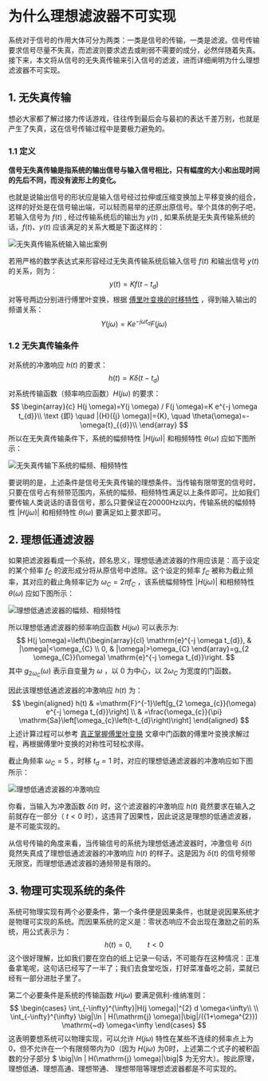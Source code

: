 # 为什么理想滤波器不可实现

系统对于信号的作用大体可分为两类：一类是信号的传输，一类是滤波。信号传输要求信号尽量不失真，而滤波则要求滤去或削弱不需要的成分，必然伴随着失真。接下来，本文将从信号的无失真传输来引入信号的滤波，进而详细阐明为什么理想滤波器不可实现。

## 1. 无失真传输

想必大家都了解过接力传话游戏，往往传到最后会与最初的表达千差万别，也就是产生了失真，这在信号传输过程中是要极力避免的。

### 1.1 定义

**信号无失真传输是指系统的输出信号与输入信号相比，只有幅度的大小和出现时间的先后不同，而没有波形上的变化。**

也就是说输出信号的形状应是输入信号经过拉伸或压缩变换加上平移变换的组合，这样的好处是在信号输出端，可以轻而易举的还原出原信号。举个具体的例子吧，若输入信号为 $f(t)$ , 经过传输系统后的输出为 $y(t)$ , 如果系统是无失真传输系统的话，$f(t)、y(t)$ 应该满足的关系大概是下面这样的：

![无失真传输系统输入输出案例](https://kerwins.oss-cn-shanghai.aliyuncs.com/img_for_typora/image-20221203214815597.png)

若用严格的数学表达式来形容经过无失真传输系统后输入信号 $f(t)$ 和输出信号 $y(t)$ 的关系，则为：
$$
y(t)=K f\left(t-t_{d}\right)
$$
对等号两边分别进行傅里叶变换，根据 [傅里叶变换的时移特性](https://mp.weixin.qq.com/s/kQnI3YNY7J2GRlQO8GORgA) ，得到输入输出的频谱关系：
$$
Y(j \omega)=K e^{-j \omega t_{d}} F(j \omega)
$$

### 1.2 无失真传输条件

对系统的冲激响应 $h(t)$ 的要求：
$$
h(t)=K \delta\left(t-t_d\right)
$$
对系统传输函数（频率响应函数）$H(j\omega)$ 的要求：
$$
\begin{array}{c}
H(j \omega)=Y(j \omega) / F(j \omega)=K e^{-j \omega t_{d}}\\
\text {即} \quad
|{H}({j} \omega)|={K}, \quad \theta(\omega)=-\omega{t}_{{d}}\\
\end{array}
$$
所以在无失真传输条件下，系统的幅频特性 $|H(j\omega)|$ 和相频特性 $\theta(\omega)$ 应如下图所示：

![无失真传输下系统的幅频、相频特性](https://kerwins.oss-cn-shanghai.aliyuncs.com/img_for_typora/image-20221203221214423.png)

要说明的是，上述条件是信号无失真传输的理想条件。当传输有限带宽的信号时，只要在信号占有频带范围内，系统的幅频、相频特性满足以上条件即可。比如我们要传输人类说话的语音信号，那么只要保证在20000Hz以内，传输系统的幅频特性 $|H(j\omega)|$ 和相频特性 $\theta(\omega)$ 要满足如上要求即可。

## 2. 理想低通滤波器

如果把滤波器看成一个系统，顾名思义，理想低通滤波器的作用应该是：高于设定的某个频率 $f_C$ 的波形成分将从原信号中滤除。这个设定的频率 $f_C$ 被称为截止频率，其对应的截止角频率记为 $\omega_C=2\pi f_C$ ，该系统幅频特性 $|H(j\omega)|$ 和相频特性 $\theta(\omega)$ 应如下图所示：

![理想低通滤波器的幅频、相频特性](https://kerwins.oss-cn-shanghai.aliyuncs.com/img_for_typora/image-20221207091215053.png)

所以理想低通滤波器的频率响应函数 $H(j\omega)$ 可以表示为:
$$
H(j \omega)=\left\{\begin{array}{cl}
\mathrm{e}^{-j \omega t_{d}}, & |\omega|<\omega_{C} \\
0, & |\omega|>\omega_{C}
\end{array}=g_{2 \omega_{C}}(\omega) \mathrm{e}^{-j \omega t_{d}}\right.
$$
其中 $g_{2 \omega_{C}}(\omega)$ 表示自变量为 $\omega$ ，以 $0$ 为中心，以 $2 \omega_{C}$ 为宽度的门函数。

因此该理想低通滤波器的冲激响应 $h(t)$ 为：
$$
\begin{aligned}
h(t) & =\mathrm{F}^{-1}\left[g_{2 \omega_{c}}(\omega) e^{-j \omega t_{d}}\right] \\
& =\frac{\omega_{c}}{\pi} \mathrm{Sa}\left[\omega_{c}\left(t-t_{d}\right)\right]
\end{aligned}
$$
上述计算过程可以参考 [真正掌握傅里叶变换](https://mp.weixin.qq.com/s/HsacsFqAJItIyLc_y8SI3w) 文章中门函数的傅里叶变换求解过程，再根据傅里叶变换的对称性可轻松求得。

截止角频率 $\omega_C=5$ ，时移 $t_d=1$ 时，对应的理想低通滤波器的冲激响应如下图所示：

![理想低通滤波器的冲激响应](https://kerwins.oss-cn-shanghai.aliyuncs.com/img_for_typora/image-20221207153230110.png)

你看，当输入为冲激函数 $\delta(t)$ 时，这个滤波器的冲激响应 $h(t)$ 竟然要求在输入之前就存在一部分（ $t<0$ 时），这违背了因果性，因此说这是理想的低通滤波器，是不可能实现的。

从信号传输的角度来看，当传输信号的系统为理想低通滤波器时，冲激信号 $\delta(t)$ 竟然失真成了理想低通滤波器的冲激响应 $h(t)$ 的样子。这是因为 $\delta(t)$ 的信号频带无限宽，而理想低通滤波器的通频带是有限的。

## 3. 物理可实现系统的条件

系统可物理实现有两个必要条件，第一个条件便是因果条件，也就是说因果系统才是物理可实现的系统。而因果系统的定义是：零状态响应不会出现在激励之前的系统，用公式表示为：
$$
h(t)=0,\qquad t<0
$$
这个很好理解，比如我们要在空白的纸上记录一句话，不可能存在这种情况：正准备拿笔呢，这句话已经写了一半了；我们去食堂吃饭，打好菜准备吃之前，菜就已经有一部分进肚子里了。

第二个必要条件是系统的传输函数 $H(j\omega)$ 要满足佩利-维纳准则：
$$
\begin{cases}
\int_{-\infty}^{\infty}|H(j \omega)|^{2} d \omega<\infty\\
\\
\int_{-\infty}^{\infty} \big|\ln | H(\mathrm{j} \omega)|\big|/({1+\omega^{2}}) \mathrm{~d} \omega<\infty
\end{cases}
$$
这表明要想系统可以物理实现，可以允许 $H(j\omega)$ 特性在某些不连续的频率点上为0，但不允许在一个有限频带内为0（因为 $H(j\omega)$ 为0时，上述第二个式子的被积函数的分子部分 $ \big|\ln | H(\mathrm{j} \omega)|\big|$ 为无穷大）。按此原理，理想低通、理想高通、理想带通、 理想带阻等理想滤波器都是不可实现的。
